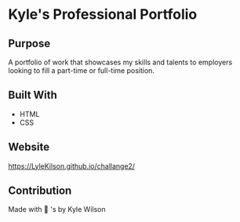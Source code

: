 # Kyle's Professional Portfolio 

## Purpose
A portfolio of work that showcases my skills and talents to employers looking to fill a part-time or full-time position.

## Built With
* HTML
* CSS

## Website
https://LyleKilson.github.io/challange2/

## Contribution
Made with 🧠 's by Kyle Wilson
